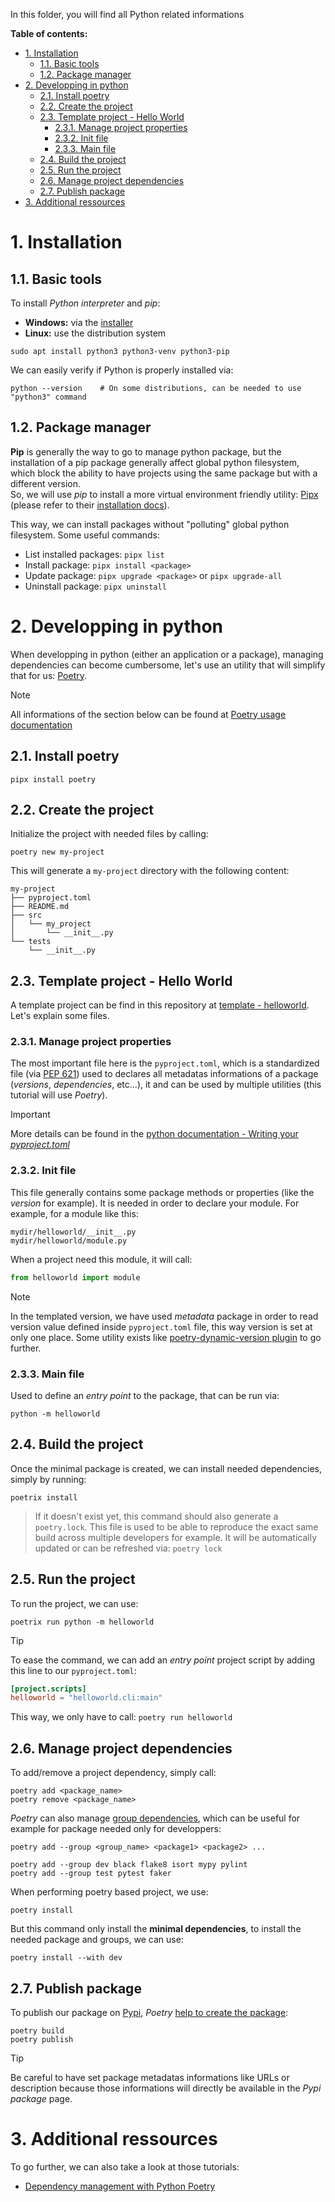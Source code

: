 In this folder, you will find all Python related informations

**Table of contents:**
- [1. Installation](#1-installation)
  - [1.1. Basic tools](#11-basic-tools)
  - [1.2. Package manager](#12-package-manager)
- [2. Developping in python](#2-developping-in-python)
  - [2.1. Install poetry](#21-install-poetry)
  - [2.2. Create the project](#22-create-the-project)
  - [2.3. Template project - Hello World](#23-template-project---hello-world)
    - [2.3.1. Manage project properties](#231-manage-project-properties)
    - [2.3.2. Init file](#232-init-file)
    - [2.3.3. Main file](#233-main-file)
  - [2.4. Build the project](#24-build-the-project)
  - [2.5. Run the project](#25-run-the-project)
  - [2.6. Manage project dependencies](#26-manage-project-dependencies)
  - [2.7. Publish package](#27-publish-package)
- [3. Additional ressources](#3-additional-ressources)


# 1. Installation
## 1.1. Basic tools

To install _Python interpreter_ and _pip_:
- **Windows:** via the [installer][python-dl]
- **Linux:** use the distribution system

```shell
sudo apt install python3 python3-venv python3-pip
```

We can easily verify if Python is properly installed via:
```shell
python --version    # On some distributions, can be needed to use "python3" command
```

## 1.2. Package manager

**Pip** is generally the way to go to manage python package, but the installation of a pip package generally affect global python filesystem, which block the ability to have projects using the same package but with a different version.  
So, we will use _pip_ to install a more virtual environment friendly utility: [Pipx][pipx-home] (please refer to their [installation docs][pipx-install]).

This way, we can install packages without "polluting" global python filesystem.
Some useful commands:
- List installed packages: `pipx list`
- Install package: `pipx install <package>`
- Update package: `pipx upgrade <package>` or `pipx upgrade-all`
- Uninstall package: `pipx uninstall`

# 2. Developping in python

When developping in python (either an application or a package), managing dependencies can become cumbersome, let's use an utility that will simplify that for us: [Poetry][poetry-home].  

> [!NOTE]
> All informations of the section below can be found at [Poetry usage documentation][poetry-usage]

## 2.1. Install poetry

```shell
pipx install poetry
```

## 2.2. Create the project

Initialize the project with needed files by calling:
```shell
poetry new my-project
```

This will generate a `my-project` directory with the following content:
```shell
my-project
├── pyproject.toml
├── README.md
├── src
│   └── my_project
│       └── __init__.py
└── tests
    └── __init__.py
```

## 2.3. Template project - Hello World

A template project can be find in this repository at [template - helloworld][repo-template].  
Let's explain some files.

### 2.3.1. Manage project properties

The most important file here is the `pyproject.toml`, which is a standardized file (via [PEP 621][pep-621]) used to declares all metadatas informations of a package (_versions_, _dependencies_, etc...), it and can be used by multiple utilities (this tutorial will use _Poetry_).  

> [!IMPORTANT]
> More details can be found in the [python documentation - Writing your _pyproject.toml_][doc-pyproject]

### 2.3.2. Init file

This file generally contains some package methods or properties (like the _version_ for example). It is needed in order to declare your module. For example, for a module like this:
```shell
mydir/helloworld/__init__.py
mydir/helloworld/module.py
```

When a project need this module, it will call:
```py
from helloworld import module
```

> [!NOTE]
> In the templated version, we have used _metadata_ package in order to read version value defined inside `pyproject.toml` file, this way version is set at only one place.
> Some utility exists like [poetry-dynamic-version plugin][poetry-plugin-dver] to go further.

### 2.3.3. Main file

Used to define an _entry point_ to the package, that can be run via:
```shell
python -m helloworld
```

## 2.4. Build the project

Once the minimal package is created, we can install needed dependencies, simply by running:
```shell
poetrix install
```
> If it doesn't exist yet, this command should also generate a `poetry.lock`. This file is used to be able to reproduce the exact same build across multiple developers for example. It will be automatically updated or can be refreshed via: `poetry lock`

## 2.5. Run the project

To run the project, we can use:
```shell
poetrix run python -m helloworld
```

> [!TIP]
> To ease the command, we can add an _entry point_ project script by adding this line to our `pyproject.toml`:
> ```toml
> [project.scripts]
> helloworld = "helloworld.cli:main"
> ```
>
> This way, we only have to call: `poetry run helloworld`

## 2.6. Manage project dependencies 

To add/remove a project dependency, simply call:
```shell
poetry add <package_name>
poetry remove <package_name>
```

_Poetry_ can also manage [group dependencies][poetry-deps], which can be useful for example for package needed only for developpers:
```shell
poetry add --group <group_name> <package1> <package2> ...

poetry add --group dev black flake8 isort mypy pylint
poetry add --group test pytest faker
```

When performing poetry based project, we use:
```shell
poetry install
```

But this command only install the **minimal dependencies**, to install the needed package and groups, we can use:
```
poetry install --with dev
```

## 2.7. Publish package

To publish our package on [Pypi][pypi-home], _Poetry_ [help to create the package][poetry-package]:
```shell
poetry build
poetry publish
```
> [!TIP]
> Be careful to have set package metadatas informations like URLs or description because those informations will directly be available in the _Pypi package_ page.

# 3. Additional ressources

To go further, we can also take a look at those tutorials:
- [Dependency management with Python Poetry](https://realpython.com/dependency-management-python-poetry/)

<!-- Repository links -->
[repo-template]: template/

<!-- External links -->
[doc-pyproject]: https://packaging.python.org/en/latest/guides/writing-pyproject-toml/

[pep-621]: https://peps.python.org/pep-0621/

[pipx-home]: https://pipx.pypa.io/stable/
[pipx-install]: https://pipx.pypa.io/stable/installation/
[poetry-home]: https://python-poetry.org/
[poetry-usage]: https://python-poetry.org/docs/basic-usage/
[poetry-deps]: https://python-poetry.org/docs/managing-dependencies/
[poetry-package]: https://python-poetry.org/docs/libraries/
[poetry-plugin-dver]: https://github.com/mtkennerly/poetry-dynamic-versioning
[pypi-home]: https://pypi.org/

[python-dl]: https://www.python.org/downloads/
